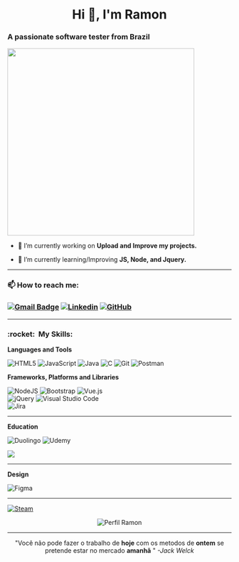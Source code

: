 <h1 align="center">Hi 👋, I'm Ramon</h1>

<h3 align="left">     A passionate software tester from Brazil</h3>

<img aling="right" width="420em" src="https://github-readme-stats.vercel.app/api?username=RamonMdrs&show_icons=true&theme=dracula&include_all_commits=true&count_private=true"/>

- 🔭 I’m currently working on **Upload and Improve my projects.**

- 🌱 I’m currently learning/Improving **JS, Node, and Jquery.**

****

<h3> 📫 How to reach me: <h3>

[![Gmail Badge](https://img.shields.io/badge/-ramonmdrs.dev@gmail.com-006bed?style=for-the-badge-square&logo=Gmail&logoColor=white&link=mailto:ramonmdrs.dev@gmail.com)](mailto:ramonmdrs.dev@gmail.com) 
[![Linkedin](https://img.shields.io/badge/-RamonMdrs-blue?style=for-the-badge-square&logo=Linkedin&logoColor=white&link=https://www.linkedin.com/in/RamonMdrs/)](https://www.linkedin.com/in/RamonMdrs)
[![GitHub]( https://img.shields.io/github/followers/RamonMdrs?label=follow&style=social)](https://github.com/RamonMdrs)

---
<h3> :rocket: &nbsp;My Skills:</h3>

**Languages and Tools**


![HTML5](https://img.shields.io/badge/html5-%23E34F26.svg?style=for-the-badge&logo=html5&logoColor=white)
![JavaScript](https://img.shields.io/badge/javascript-%23323330.svg?style=for-the-badge&logo=javascript&logoColor=%23F7DF1E)
![Java](https://img.shields.io/badge/java-%23ED8B00.svg?style=for-the-badge&logo=java&logoColor=white)
![C](https://img.shields.io/badge/c-%2300599C.svg?style=for-the-badge&logo=c&logoColor=white)
![Git](https://img.shields.io/badge/git-%23F05033.svg?style=for-the-badge&logo=git&logoColor=white)
![Postman](https://img.shields.io/badge/Postman-FF6C37?style=for-the-badge&logo=postman&logoColor=white)
  
**Frameworks, Platforms and Libraries**
  
![NodeJS](https://img.shields.io/badge/node.js-6DA55F?style=for-the-badge&logo=node.js&logoColor=white) ![Bootstrap](https://img.shields.io/badge/bootstrap-%23563D7C.svg?style=for-the-badge&logo=bootstrap&logoColor=white) ![Vue.js](https://img.shields.io/badge/vuejs-%2335495e.svg?style=for-the-badge&logo=vuedotjs&logoColor=%234FC08D)  
![jQuery](https://img.shields.io/badge/jquery-%230769AD.svg?style=for-the-badge&logo=jquery&logoColor=white) ![Visual Studio Code](https://img.shields.io/badge/Visual%20Studio%20Code-0078d7.svg?style=for-the-badge&logo=visual-studio-code&logoColor=white)  
![Jira](https://img.shields.io/badge/jira-%230A0FFF.svg?style=for-the-badge&logo=jira&logoColor=white)


----

**Education**

![Duolingo](https://img.shields.io/badge/Duolingo-%234DC730.svg?style=for-the-badge&logo=Duolingo&logoColor=white)
![Udemy](https://img.shields.io/badge/Udemy-A435F0?style=for-the-badge&logo=Udemy&logoColor=white)  

<img aling="left"   src="https://github-readme-stats.vercel.app/api/top-langs/?username=RamonMdrs&layout=compact&langs_count=7&theme=dracula">

---  

**Design**

![Figma](https://img.shields.io/badge/figma-%23F24E1E.svg?style=for-the-badge&logo=figma&logoColor=white)
  
---

[![Steam](https://img.shields.io/badge/Ramon-%23000000.svg?style=for-the-badge&logo=steam&logoColor=white)](https://steamcommunity.com/id/ramonmdrs123/)
  
<p align="center"> <img src="https://komarev.com/ghpvc/?username=RamonMdrs&label=Profile%20views&color=0e75b6&style=flat" alt="Perfil Ramon" /> </p>
 
 ---
 <p align="center"> "Você não pode fazer o trabalho de <b>hoje</b> com os metodos de <b>ontem</b> se pretende estar no mercado <b>amanhã</b> "
  <cite>-Jack Welck</cite></p>
<!---
RamonMdrs/RamonMdrs is a ✨ special ✨ repository because its `README.md` (this file) appears on your GitHub profile.
You can click the Preview link to take a look at your changes.
--->
